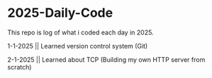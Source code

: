 # 2025-Daily-Code
This repo is log of what i coded each day in 2025.

1-1-2025 || Learned version control system (Git)

2-1-2025 || Learned about TCP (Building my own HTTP server from scratch)




